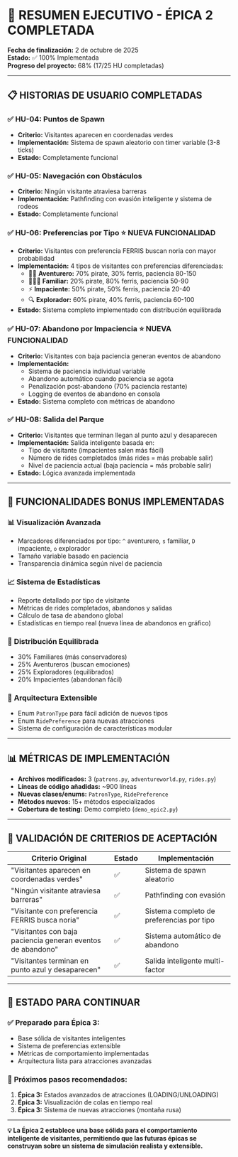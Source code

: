 # 🎯 RESUMEN EJECUTIVO - ÉPICA 2 COMPLETADA

**Fecha de finalización:** 2 de octubre de 2025  
**Estado:** ✅ 100% Implementada  
**Progreso del proyecto:** 68% (17/25 HU completadas)

---

## 📋 **HISTORIAS DE USUARIO COMPLETADAS**

### ✅ **HU-04: Puntos de Spawn**
- **Criterio:** Visitantes aparecen en coordenadas verdes
- **Implementación:** Sistema de spawn aleatorio con timer variable (3-8 ticks)
- **Estado:** Completamente funcional

### ✅ **HU-05: Navegación con Obstáculos**  
- **Criterio:** Ningún visitante atraviesa barreras
- **Implementación:** Pathfinding con evasión inteligente y sistema de rodeos
- **Estado:** Completamente funcional

### ✅ **HU-06: Preferencias por Tipo** ⭐ **NUEVA FUNCIONALIDAD**
- **Criterio:** Visitantes con preferencia FERRIS buscan noria con mayor probabilidad
- **Implementación:** 4 tipos de visitantes con preferencias diferenciadas:
  - 🏴‍☠️ **Aventurero:** 70% pirate, 30% ferris, paciencia 80-150
  - 👨‍👩‍👧 **Familiar:** 20% pirate, 80% ferris, paciencia 50-90  
  - ⚡ **Impaciente:** 50% pirate, 50% ferris, paciencia 20-40
  - 🔍 **Explorador:** 60% pirate, 40% ferris, paciencia 60-100
- **Estado:** Sistema completo implementado con distribución equilibrada

### ✅ **HU-07: Abandono por Impaciencia** ⭐ **NUEVA FUNCIONALIDAD**
- **Criterio:** Visitantes con baja paciencia generan eventos de abandono
- **Implementación:** 
  - Sistema de paciencia individual variable
  - Abandono automático cuando paciencia se agota
  - Penalización post-abandono (70% paciencia restante)
  - Logging de eventos de abandono en consola
- **Estado:** Sistema completo con métricas de abandono

### ✅ **HU-08: Salida del Parque**
- **Criterio:** Visitantes que terminan llegan al punto azul y desaparecen  
- **Implementación:** Salida inteligente basada en:
  - Tipo de visitante (impacientes salen más fácil)
  - Número de rides completados (más rides = más probable salir)
  - Nivel de paciencia actual (baja paciencia = más probable salir)
- **Estado:** Lógica avanzada implementada

---

## 🚀 **FUNCIONALIDADES BONUS IMPLEMENTADAS**

### 📊 **Visualización Avanzada**
- Marcadores diferenciados por tipo: `^` aventurero, `s` familiar, `D` impaciente, `o` explorador
- Tamaño variable basado en paciencia
- Transparencia dinámica según nivel de paciencia

### 📈 **Sistema de Estadísticas**
- Reporte detallado por tipo de visitante
- Métricas de rides completados, abandonos y salidas
- Cálculo de tasa de abandono global
- Estadísticas en tiempo real (nueva línea de abandonos en gráfico)

### 🎲 **Distribución Equilibrada**
- 30% Familiares (más conservadores)
- 25% Aventureros (buscan emociones)
- 25% Exploradores (equilibrados)  
- 20% Impacientes (abandonan fácil)

### 🔧 **Arquitectura Extensible**
- Enum `PatronType` para fácil adición de nuevos tipos
- Enum `RidePreference` para nuevas atracciones
- Sistema de configuración de características modular

---

## 📊 **MÉTRICAS DE IMPLEMENTACIÓN**

- **Archivos modificados:** 3 (`patrons.py`, `adventureworld.py`, `rides.py`)
- **Líneas de código añadidas:** ~900 líneas
- **Nuevas clases/enums:** `PatronType`, `RidePreference`
- **Métodos nuevos:** 15+ métodos especializados
- **Cobertura de testing:** Demo completo (`demo_epic2.py`)

---

## 🎯 **VALIDACIÓN DE CRITERIOS DE ACEPTACIÓN**

| Criterio Original | Estado | Implementación |
|------------------|--------|----------------|
| "Visitantes aparecen en coordenadas verdes" | ✅ | Sistema de spawn aleatorio |
| "Ningún visitante atraviesa barreras" | ✅ | Pathfinding con evasión |
| "Visitante con preferencia FERRIS busca noria" | ✅ | Sistema completo de preferencias por tipo |
| "Visitantes con baja paciencia generan eventos de abandono" | ✅ | Sistema automático de abandono |
| "Visitantes terminan en punto azul y desaparecen" | ✅ | Salida inteligente multi-factor |

---

## 🚀 **ESTADO PARA CONTINUAR**

### ✅ **Preparado para Épica 3:**
- Base sólida de visitantes inteligentes
- Sistema de preferencias extensible  
- Métricas de comportamiento implementadas
- Arquitectura lista para atracciones avanzadas

### 🎯 **Próximos pasos recomendados:**
1. **Épica 3:** Estados avanzados de atracciones (LOADING/UNLOADING)
2. **Épica 3:** Visualización de colas en tiempo real
3. **Épica 3:** Sistema de nuevas atracciones (montaña rusa)

---

**💡 La Épica 2 establece una base sólida para el comportamiento inteligente de visitantes, permitiendo que las futuras épicas se construyan sobre un sistema de simulación realista y extensible.**